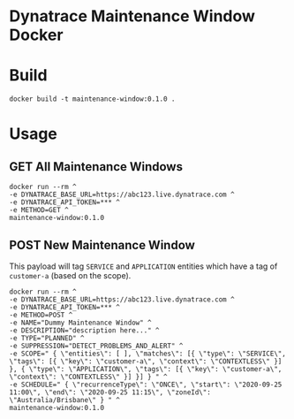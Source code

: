 # Dynatrace Maintenance Window Docker

# Build
```
docker build -t maintenance-window:0.1.0 .
```

# Usage

## GET All Maintenance Windows
```
docker run --rm ^
-e DYNATRACE_BASE_URL=https://abc123.live.dynatrace.com ^
-e DYNATRACE_API_TOKEN=*** ^
-e METHOD=GET ^
maintenance-window:0.1.0
```

## POST New Maintenance Window
This payload will tag `SERVICE` and `APPLICATION` entities which have a tag of `customer-a` (based on the scope).

```
docker run --rm ^
-e DYNATRACE_BASE_URL=https://abc123.live.dynatrace.com ^
-e DYNATRACE_API_TOKEN=*** ^
-e METHOD=POST ^
-e NAME="Dummy Maintenance Window" ^
-e DESCRIPTION="description here..." ^
-e TYPE="PLANNED" ^
-e SUPPRESSION="DETECT_PROBLEMS_AND_ALERT" ^
-e SCOPE=" { \"entities\": [ ], \"matches\": [{ \"type\": \"SERVICE\", \"tags\": [{ \"key\": \"customer-a\", \"context\": \"CONTEXTLESS\" }] }, { \"type\": \"APPLICATION\", \"tags\": [{ \"key\": \"customer-a\", \"context\": \"CONTEXTLESS\" }] }] } " ^
-e SCHEDULE=" { \"recurrenceType\": \"ONCE\", \"start\": \"2020-09-25 11:00\", \"end\": \"2020-09-25 11:15\", \"zoneId\": \"Australia/Brisbane\" } " ^
maintenance-window:0.1.0
```